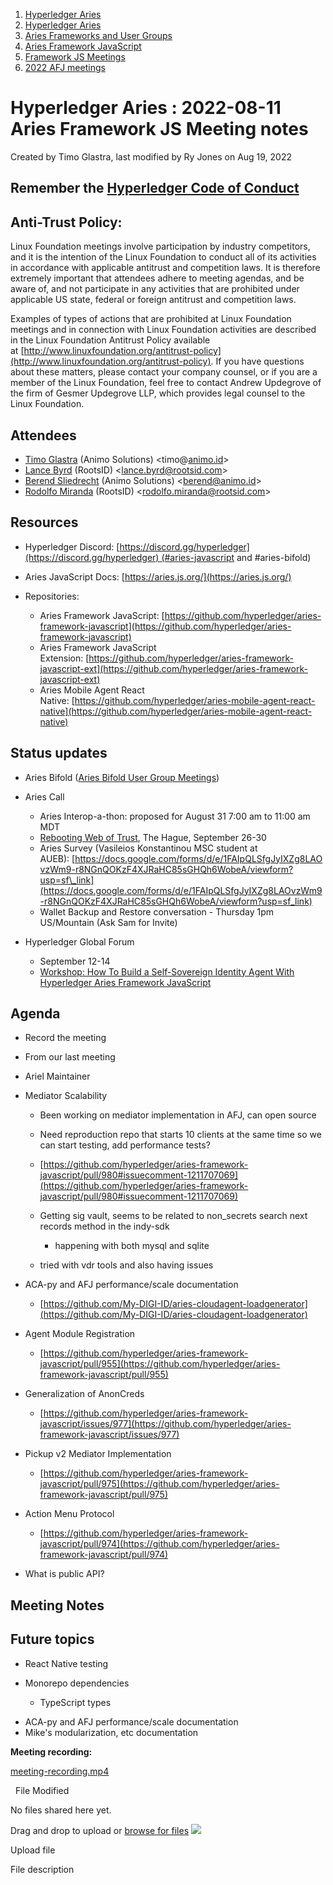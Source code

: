 1. [Hyperledger Aries](index.html)
2. [Hyperledger Aries](Hyperledger-Aries_18481154.html)
3. [Aries Frameworks and User Groups](Aries-Frameworks-and-User-Groups_18481290.html)
4. [Aries Framework JavaScript](Aries-Framework-JavaScript_18482463.html)
5. [Framework JS Meetings](Framework-JS-Meetings_18482467.html)
6. [2022 AFJ meetings](2022-AFJ-meetings_18515835.html)

# Hyperledger Aries : 2022-08-11 Aries Framework JS Meeting notes

Created by Timo Glastra, last modified by Ry Jones on Aug 19, 2022

## Remember the [Hyperledger Code of Conduct](https://lf-hyperledger.atlassian.net/wiki/display/HYP/Hyperledger+Code+of+Conduct)

## Anti-Trust Policy:

Linux Foundation meetings involve participation by industry competitors, and it is the intention of the Linux Foundation to conduct all of its activities in accordance with applicable antitrust and competition laws. It is therefore extremely important that attendees adhere to meeting agendas, and be aware of, and not participate in any activities that are prohibited under applicable US state, federal or foreign antitrust and competition laws.

Examples of types of actions that are prohibited at Linux Foundation meetings and in connection with Linux Foundation activities are described in the Linux Foundation Antitrust Policy available at [http://www.linuxfoundation.org/antitrust-policy](http://www.linuxfoundation.org/antitrust-policy). If you have questions about these matters, please contact your company counsel, or if you are a member of the Linux Foundation, feel free to contact Andrew Updegrove of the firm of Gesmer Updegrove LLP, which provides legal counsel to the Linux Foundation.

## Attendees

- [Timo Glastra](https://lf-hyperledger.atlassian.net/wiki/people/5f64a069a1048d0069073500?ref=confluence) (Animo Solutions) &lt;timo@[animo.id](http://animo.id)&gt;
- [Lance Byrd](https://lf-hyperledger.atlassian.net/wiki/people/6346b13f754fb6b373b9af19?ref=confluence) (RootsID) &lt;lance.byrd@rootsid.com&gt;
- [Berend Sliedrecht](https://lf-hyperledger.atlassian.net/wiki/people/601bca34332cbe007020eab0?ref=confluence) (Animo Solutions) &lt;berend@animo.id&gt;
- [Rodolfo Miranda](https://lf-hyperledger.atlassian.net/wiki/people/557058:a5a62b78-cc75-4d00-80c0-df455129302a?ref=confluence) (RootsID) &lt;rodolfo.miranda@rootsid.com&gt;

## Resources

- Hyperledger Discord: [https://discord.gg/hyperledger](https://discord.gg/hyperledger) (#aries-javascript and #aries-bifold)
- Aries JavaScript Docs: [https://aries.js.org/](https://aries.js.org/)
- Repositories:
  
  - Aries Framework JavaScript: [https://github.com/hyperledger/aries-framework-javascript](https://github.com/hyperledger/aries-framework-javascript)
  - Aries Framework JavaScript Extension: [https://github.com/hyperledger/aries-framework-javascript-ext](https://github.com/hyperledger/aries-framework-javascript-ext)
  - Aries Mobile Agent React Native: [https://github.com/hyperledger/aries-mobile-agent-react-native](https://github.com/hyperledger/aries-mobile-agent-react-native)

## Status updates

- Aries Bifold ([Aries Bifold User Group Meetings](Aries-Bifold-User-Group-Meetings_18490725.html))
- Aries Call
  
  - Aries Interop-a-thon: proposed for August 31 7:00 am to 11:00 am MDT
  - [Rebooting Web of Trust](https://www.weboftrust.info/), The Hague, September 26-30
  - Aries Survey (Vasileios Konstantinou MSC student at AUEB): [https://docs.google.com/forms/d/e/1FAIpQLSfgJyIXZg8LAOvzWm9-r8NGnQOKzF4XJRaHC85sGHQh6WobeA/viewform?usp=sf\_link](https://docs.google.com/forms/d/e/1FAIpQLSfgJyIXZg8LAOvzWm9-r8NGnQOKzF4XJRaHC85sGHQh6WobeA/viewform?usp=sf_link)
  - Wallet Backup and Restore conversation - Thursday 1pm US/Mountain (Ask Sam for Invite)
- Hyperledger Global Forum
  
  - September 12-14
  - [Workshop: How To Build a Self-Sovereign Identity Agent With Hyperledger Aries Framework JavaScript](https://hgf22.sched.com/event/15Bjb)

## Agenda

- Record the meeting
- From our last meeting
- Ariel Maintainer
- Mediator Scalability
  
  - Been working on mediator implementation in AFJ, can open source
  - Need reproduction repo that starts 10 clients at the same time so we can start testing, add performance tests?
  - [https://github.com/hyperledger/aries-framework-javascript/pull/980#issuecomment-1211707069](https://github.com/hyperledger/aries-framework-javascript/pull/980#issuecomment-1211707069)
  - Getting sig vault, seems to be related to non\_secrets search next records method in the indy-sdk
    
    - happening with both mysql and sqlite
  - tried with vdr tools and also having issues
- ACA-py and AFJ performance/scale documentation
  
  - [https://github.com/My-DIGI-ID/aries-cloudagent-loadgenerator](https://github.com/My-DIGI-ID/aries-cloudagent-loadgenerator)
- Agent Module Registration
  
  - [https://github.com/hyperledger/aries-framework-javascript/pull/955](https://github.com/hyperledger/aries-framework-javascript/pull/955)
- Generalization of AnonCreds
  
  - [https://github.com/hyperledger/aries-framework-javascript/issues/977](https://github.com/hyperledger/aries-framework-javascript/issues/977)
- Pickup v2 Mediator Implementation
  
  - [https://github.com/hyperledger/aries-framework-javascript/pull/975](https://github.com/hyperledger/aries-framework-javascript/pull/975)
- Action Menu Protocol
  
  - [https://github.com/hyperledger/aries-framework-javascript/pull/974](https://github.com/hyperledger/aries-framework-javascript/pull/974)
- What is public API?

## Meeting Notes

## Future topics

- React Native testing
- Monorepo dependencies
  
  - TypeScript types

<!--THE END-->

- ACA-py and AFJ performance/scale documentation
- Mike's modularization, etc documentation

**Meeting recording:**

[meeting-recording.mp4](#)

  File Modified

No files shared here yet.

Drag and drop to upload or [browse for files]() ![](images/icons/wait.gif)

Upload file

File description
